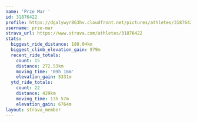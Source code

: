 ```yaml
---
name: 'Prze Mar '
id: 31876422
profile: https://dgalywyr863hv.cloudfront.net/pictures/athletes/31876422/22548952/4/large.jpg
username: prze-mar
strava_url: https://www.strava.com/athletes/31876422
stats:
  biggest_ride_distance: 180.04km
  biggest_climb_elevation_gain: 979m
  recent_ride_totals:
    count: 15
    distance: 272.53km
    moving_time: '09h 16m'
    elevation_gain: 5331m
  ytd_ride_totals:
    count: 22
    distance: 429km
    moving_time: 13h 57m
    elevation_gain: 6764m
layout: strava_member
--- 
```


